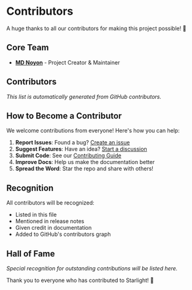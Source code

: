 # Contributors

A huge thanks to all our contributors for making this project possible! 🎉

## Core Team

- **[MD Noyon](https://github.com/mdnoyon9758)** - Project Creator & Maintainer

## Contributors

<!-- This section will be automatically updated by GitHub -->
<!-- Please do not edit manually -->

_This list is automatically generated from GitHub contributors._

## How to Become a Contributor

We welcome contributions from everyone! Here's how you can help:

1. **Report Issues**: Found a bug? [Create an issue](https://github.com/mdnoyon9758/Starlight/issues)
2. **Suggest Features**: Have an idea? [Start a discussion](https://github.com/mdnoyon9758/Starlight/discussions)
3. **Submit Code**: See our [Contributing Guide](CONTRIBUTING.md)
4. **Improve Docs**: Help us make the documentation better
5. **Spread the Word**: Star the repo and share with others!

## Recognition

All contributors will be recognized:
- Listed in this file
- Mentioned in release notes
- Given credit in documentation
- Added to GitHub's contributors graph

## Hall of Fame

_Special recognition for outstanding contributions will be listed here._

Thank you to everyone who has contributed to Starlight! 🌟

